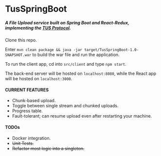 # TusSpringBoot
##### A File Upload service built on Spring Boot and React-Redux, implementing the [TUS Protocol](http://tus.io/).

Clone this repo.

Enter `mvn clean package && java -jar target/TusSpringBoot-1.0-SNAPSHOT.war` to build the war file and run the application.

To run the client app, cd into `src/client` and type `npm start`.

The back-end server will be hosted on `localhost:8080`, while the React app will be hosted on `localhost:3000`.

#### CURRENT FEATURES

- Chunk-based upload.
- Toggle between single stream and chunked uploads.
- Progress table.
- Fault-tolerant; can resume upload even after restarting your machine.

#### TODOs

- Docker integration.
- ~~Unit Tests.~~
- ~~Refactor most logic into a singleton.~~
